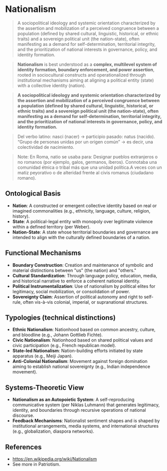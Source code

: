 # Nationalism

> A sociopolitical ideology and systemic orientation characterized by the assertion and mobilization of a perceived congruence between a population (defined by shared cultural, linguistic, historical, or ethnic traits) and a sovereign political unit (the nation-state), often manifesting as a demand for self-determination, territorial integrity, and the prioritization of national interests in governance, policy, and identity formation.

>  **Nationalism** is best understood as a **complex, multilevel system of identity formation, boundary enforcement, and power assertion**, rooted in sociocultural constructs and operationalized through institutional mechanisms aiming at aligning a political entity (state) with a collective identity (nation).

> **A sociopolitical ideology and systemic orientation characterized by the assertion and mobilization of a perceived congruence between a population (defined by shared cultural, linguistic, historical, or ethnic traits) and a sovereign political unit (the nation-state), often manifesting as a demand for self-determination, territorial integrity, and the prioritization of national interests in governance, policy, and identity formation.**

> Del verbo latino: nasci (nacer) → participio pasado: natus (nacido). “Grupo de personas unidas por un origen común” → es decir, una colectividad de nacimiento.

> Note: En Roma, natio se usaba para: Designar pueblos extranjeros o no romanos (por ejemplo, galos, germanos, íberos). Connotaba una comunidad étnica o tribal más que una unidad política.A veces con un matiz peyorativo o de alteridad frente al civis romanus (ciudadano romano).

## Ontological Basis

* **Nation**: A constructed or emergent collective identity based on real or imagined commonalities (e.g., ethnicity, language, culture, religion, history).
* **State**: A political-legal entity with monopoly over legitimate violence within a defined territory (per Weber).
* **Nation-State**: A state whose territorial boundaries and governance are intended to align with the culturally defined boundaries of a nation.

## Functional Mechanisms

 * **Boundary Construction**: Creation and maintenance of symbolic and material distinctions between "us" (the nation) and "others."
 * **Cultural Standardization**: Through language policy, education, media, and historical narrative to enforce a coherent national identity.
 * **Political Instrumentalization**: Use of nationalism by political elites for legitimacy, social mobilization, or consolidation of power.
 * **Sovereignty Claim**: Assertion of political autonomy and right to self-rule, often vis-à-vis colonial, imperial, or supranational structures.

## Typologies (technical distinctions)

* **Ethnic Nationalism**: Nationhood based on common ancestry, culture, and bloodline (e.g., Johann Gottlieb Fichte).
* **Civic Nationalism**: Nationhood based on shared political values and civic participation (e.g., French republican model).
* **State-led Nationalism**: Nation-building efforts initiated by state apparatus (e.g., Meiji Japan).
* **Anti-Colonial Nationalism**: Movement against foreign domination aiming to establish national sovereignty (e.g., Indian independence movement).

## Systems-Theoretic View

* **Nationalism as an Autopoietic System**: A self-reproducing communicative system (per Niklas Luhmann) that generates legitimacy, identity, and boundaries through recursive operations of national discourse.
* **Feedback Mechanisms**: Nationalist sentiment shapes and is shaped by institutional arrangements, media systems, and international structures (e.g., globalization, diaspora networks).

## References

- https://en.wikipedia.org/wiki/Nationalism
- See more in Patriotism.
